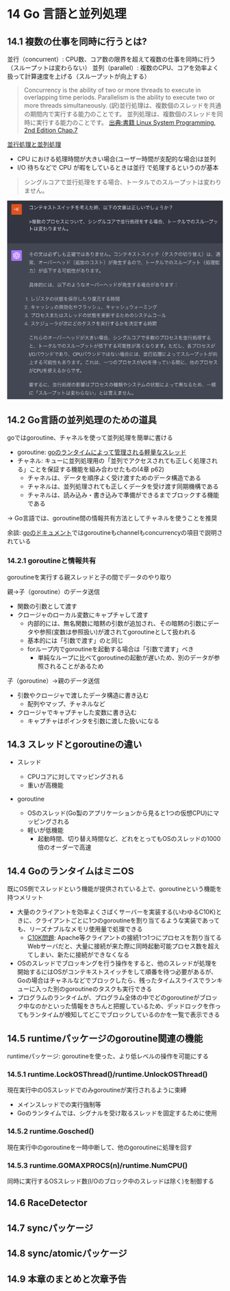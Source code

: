 
# 14 Go 言語と並列処理

## 14.1 複数の仕事を同時に行うとは?

並行（concurrent）: CPU数、コア数の限界を超えて複数の仕事を同時に行う（スループットは変わらない）
並列（parallel）: 複数のCPU、コアを効率よく扱って計算速度を上げる（スループットが向上する）

>Concurrency is the ability of two or more threads to execute in overlapping time periods. 
Parallelism is the ability to execute two or more threads simultaneously.
(訳)並行処理は、複数個のスレッドを共通の期間内で実行する能力のことです。
並列処理は、複数個のスレッドを同時に実行する能力のことです。
[出典:書籍 Linux System Programming, 2nd Edition Chap.7](https://learning.oreilly.com/library/view/linux-system-programming/9781449341527/)

[並行処理と並列処理](https://zenn.dev/hsaki/books/golang-concurrency/viewer/term)

- CPU における処理時間が大きい場合(ユーザー時間が支配的な場合)は並列
- I/O 待ちなどで CPU が暇をしているときは並行
で処理するというのが基本

>シングルコアで並行処理をする場合、トータルでのスループットは変わりません。

<img src="./スクリーンショット 2023-09-18 21.35.30.png">

## 14.2 Go言語の並列処理のための道具

goではgoroutine、チャネルを使って並列処理を簡単に書ける

- goroutine: [goのランタイムによって管理される軽量なスレッド](https://go.dev/tour/concurrency/1)
- チャネル: キューに並列処理用の「並列でアクセスされても正しく処理される」ことを保証する機能を組み合わせたもの(4章 p62)
   - チャネルは、データを順序よく受け渡すためのデータ構造である
   - チャネルは、並列処理されても正しくデータを受け渡す同期機構である
   - チャネルは、読み込み・書き込みで準備ができるまでブロックする機能である

-> Go言語では、goroutine間の情報共有方法としてチャネルを使うことを推奨

余談: [goのドキュメント](https://go.dev/doc/effective_go#concurrency)ではgoroutineもchannelもconcurrencyの項目で説明されている

### 14.2.1 goroutineと情報共有

goroutineを実行する親スレッドと子の間でデータのやり取り

親→子（goroutine）のデータ送信

- 関数の引数として渡す
- クロージャのローカル変数にキャプチャして渡す
   - 内部的には、無名関数に暗黙の引数が追加され、その暗黙の引数にデータや参照(変数は参照扱い)が渡されてgoroutineとして扱われる
   - 基本的には「引数で渡す」のと同じ
   - forループ内でgoroutineを起動する場合は「引数で渡す」べき
      - 単純なループに比べてgoroutineの起動が遅いため、別のデータが参照されることがあるため

子（goroutine）→親のデータ送信

- 引数やクロージャで渡したデータ構造に書き込む
   - 配列やマップ、チャネルなど
- クロージャでキャプチャした変数に書き込む
   - キャプチャはポインタを引数に渡した扱いになる


## 14.3 スレッドとgoroutineの違い

- スレッド
   - CPUコアに対してマッピングされる
   - 重いが高機能

- goroutine
   - OSのスレッド(Go製のアプリケーションから見ると1つの仮想CPU)にマッピングされる
   - 軽いが低機能
      - 起動時間、切り替え時間など、どれをとってもOSのスレッドの1000倍のオーダーで高速

## 14.4 GoのランタイムはミニOS

既にOS側でスレッドという機能が提供されている上で、goroutineという機能を持つメリット

- 大量のクライアントを効率よくさばくサーバーを実装する(いわゆるC10K)ときに、クライアントごとに1つのgoroutineを割り当てるような実装であっても、リーズナブルなメモリ使用量で処理できる
   - [C10K問題](https://ja.wikipedia.org/wiki/C10K%E5%95%8F%E9%A1%8C): Apache等クライアントの接続1つ1つにプロセスを割り当てるWebサーバだと、大量に接続が来た際に同時起動可能プロセス数を超えてしまい、新たに接続ができなくなる
- OSのスレッドでブロッキングを行う操作をすると、他のスレッドが処理を開始するにはOSがコンテキストスイッチをして順番を待つ必要があるが、Goの場合はチャネルなどでブロックしたら、残ったタイムスライスでランキューに入った別のgoroutineのタスクも実行できる
- プログラムのランタイムが、プログラム全体の中でどのgoroutineがブロック中なのかといった情報をきちんと把握しているため、デッドロックを作ってもランタイムが検知してどこでブロックしているのかを一覧で表示できる

## 14.5 runtimeパッケージのgoroutine関連の機能

runtimeパッケージ: goroutineを使った、より低レベルの操作を可能にする

### 14.5.1 runtime.LockOSThread()/runtime.UnlockOSThread()

現在実行中のOSスレッドでのみgoroutineが実行されるように束縛

- メインスレッドでの実行強制等
- Goのランタイムでは、シグナルを受け取るスレッドを固定するために使用

### 14.5.2 runtime.Gosched()

現在実行中のgoroutineを一時中断して、他のgoroutineに処理を回す

### 14.5.3 runtime.GOMAXPROCS(n)/runtime.NumCPU()

同時に実行するOSスレッド数(I/Oのブロック中のスレッドは除く)を制御する

## 14.6 RaceDetector


## 14.7 syncパッケージ

## 14.8 sync/atomicパッケージ

## 14.9 本章のまとめと次章予告
